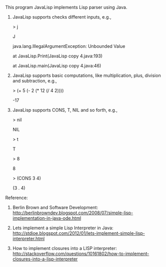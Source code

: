 This program JavaLisp implements Lisp parser using Java.

1. JavaLisp supports checks different inputs, e.g.,

	\> j
	
	J
	
	java.lang.IllegalArgumentException: Unbounded Value
	
	at JavaLisp.Print(JavaLisp copy 4.java:193)
	
	at JavaLisp.main(JavaLisp copy 4.java:46)

2. JavaLisp supports basic computations, like multiplication, plus, division and subtraction, e.g.,

	\> (+ 5   (- 2 (* 12 (/ 4 2))))

	-17
	
3. JavaLisp supports CONS, T, NIL and so forth, e.g.,

	\> nil

	NIL

	\> t

	T

	\> 8

	8

	\> (CONS 3 4)

	(3 . 4)

Reference:

1. Berlin Brown and Software Development: http://berlinbrowndev.blogspot.com/2008/07/simple-lisp-implementation-in-java-ode.html

2. Lets implement a simple Lisp Interpreter in Java: http://stdioe.blogspot.com/2012/01/lets-implement-simple-lisp-interpreter.html

3. How to implement closures into a LISP interpreter:
http://stackoverflow.com/questions/10161802/how-to-implement-closures-into-a-lisp-interpreter

